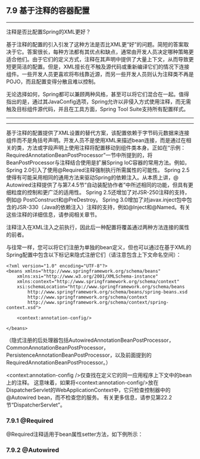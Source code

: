 ## 7.9 基于注释的容器配置

---

注释是否比配置Spring的XML更好？

基于注释的配置的引入引发了这种方法是否比XML更“好”的问题。简短的答案取决于它。答案很长，每种方法都有其优点和缺点，通常由开发人员决定哪种策略更适合他们。由于它们的定义方式，注释在其声明中提供了大量上下文，从而导致更短更简洁的配置。但是，XML擅长在不触及源代码或重新编译它们的情况下连接组件。一些开发人员更喜欢将布线靠近源，而另一些开发人员则认为注释类不再是POJO，而且配置变得分散且难以控制。

无论选择如何，Spring都可以兼顾两种风格，甚至可以将它们混合在一起。值得指出的是，通过其JavaConfig选项，Spring允许以非侵入方式使用注释，而无需触及目标组件源代码，并且在工具方面，Spring Tool Suite支持所有配置样式。

---

---

基于注释的配置提供了XML设置的替代方案，该配置依赖于字节码元数据来连接组件而不是角括号声明。开发人员不是使用XML来描述bean连接，而是通过在相关的类，方法或字段声明上使用注释将配置移动到组件类本身。正如在“示例：RequiredAnnotationBeanPostProcessor”一节中所提到的，将BeanPostProcessor与注释结合使用是扩展Spring IoC容器的常用方法。例如，Spring 2.0引入了使用@Required注释强制执行所需属性的可能性。 Spring 2.5使得有可能采用相同的通用方法来驱动Spring的依赖注入。从本质上讲，@ Autowired注释提供了与第7.4.5节“自动装配协作者”中所述相同的功能，但具有更细粒度的控制和更广泛的适用性。 Spring 2.5还增加了对JSR-250注释的支持，例如@ PostConstruct和@PreDestroy。 Spring 3.0增加了对javax.inject包中包含的JSR-330（Java的依赖注入）注释的支持，例如@Inject和@Named。有关这些注释的详细信息，请参阅相关章节。

注释注入在XML注入之前执行，因此后一种配置将覆盖通过两种方法连接的属性的前者。

与往常一样，您可以将它们注册为单独的bean定义，但也可以通过在基于XML的Spring配置中包含以下标记来隐式注册它们（请注意包含上下文命名空间）：

```
<?xml version="1.0" encoding="UTF-8"?>
<beans xmlns="http://www.springframework.org/schema/beans"
    xmlns:xsi="http://www.w3.org/2001/XMLSchema-instance"
    xmlns:context="http://www.springframework.org/schema/context"
    xsi:schemaLocation="http://www.springframework.org/schema/beans
        http://www.springframework.org/schema/beans/spring-beans.xsd
        http://www.springframework.org/schema/context
        http://www.springframework.org/schema/context/spring-context.xsd">

    <context:annotation-config/>

</beans>
```

（隐式注册的后处理器包括AutowiredAnnotationBeanPostProcessor，CommonAnnotationBeanPostProcessor，PersistenceAnnotationBeanPostProcessor，以及前面提到的RequiredAnnotationBeanPostProcessor。）

&lt;context:annotation-config /&gt;仅查找在定义它的同一应用程序上下文中的bean上的注释。 这意味着，如果将&lt;context:annotation-config/&gt;放在DispatcherServlet的WebApplicationContext中，它只检查控制器中的@Autowired bean，而不检查您的服务。 有关更多信息，请参见第22.2节“DispatcherServlet”。

### 7.9.1 @Required

@Required注释适用于bean属性setter方法，如下例所示：



### 7.9.2 @Autowired









